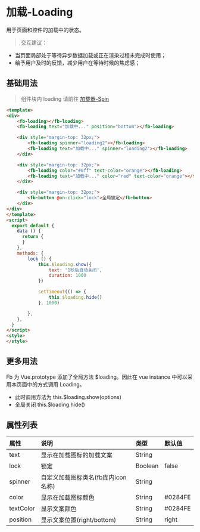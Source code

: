[comment]: <> (fb-docs: docsify/fb-ui/05/loading/README.md)

# 加载-Loading
用于页面和控件的加载中的状态。
> 交互建议：
- 当页面局部处于等待异步数据加载或正在渲染过程未完成时使用；
- 给予用户及时的反馈，减少用户在等待时候的焦虑感；
## 基础用法
> 组件块内 loading 请前往 [加载器-Spin](fb-ui/spin/)

```html run {title:'示例演示'}
<template>
<div>
    <fb-loading></fb-loading>
    <fb-loading text="加载中..." position="bottom"></fb-loading>

    <div style="margin-top: 32px;">
        <fb-loading spinner="loading2"></fb-loading>
        <fb-loading text="加载中..." spinner="loading2"></fb-loading>
    </div>

    <div style="margin-top: 32px;">
        <fb-loading color="#0ff" text-color="orange"></fb-loading>
        <fb-loading text="加载中..." color="red" text-color="orange"></fb-loading>
    </div>

    <div style="margin-top: 32px;">
        <fb-button @on-click="lock">全局锁定</fb-button>
    </div>
</div>
</template>
<script>
  export default {
    data () {
      return {
      }
    },
    methods: {
        lock () {
            this.$loading.show({
                text: '1秒后自动关闭',
                duration: 1000
            })

            setTimeout(() => {
                this.$loading.hide()
            }, 1000)

        },
    },
  }
</script>
<style>
</style>
```

## 更多用法
Fb 为 Vue.prototype 添加了全局方法 $loading。因此在 vue instance 中可以采用本页面中的方式调用 Loading。
- 此时调用方法为 this.$loading.show(options)
- 全局关闭 this.$loading.hide()

## 属性列表

| 属性 | 说明 | 类型 | 默认值 |
|:-----|:----|:-----|:-------|
| text | 显示在加载图标的加载文案 | String |  |
| lock | 锁定 | Boolean | false |
| spinner | 自定义加载图标类名(fb库内icon名称) | String |  |
| color | 显示在加载图标颜色 | String | #0284FE |
| textColor | 显示文案颜色 | String | #0284FE |
| position | 显示文案位置(right/bottom) | String | right |
